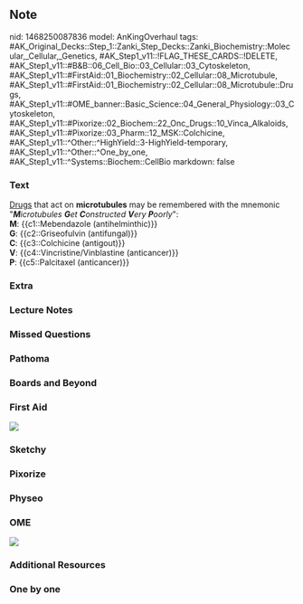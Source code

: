 ## Note
nid: 1468250087836
model: AnKingOverhaul
tags: #AK_Original_Decks::Step_1::Zanki_Step_Decks::Zanki_Biochemistry::Molecular,_Cellular,_Genetics, #AK_Step1_v11::!FLAG_THESE_CARDS::!DELETE, #AK_Step1_v11::#B&B::06_Cell_Bio::03_Cellular::03_Cytoskeleton, #AK_Step1_v11::#FirstAid::01_Biochemistry::02_Cellular::08_Microtubule, #AK_Step1_v11::#FirstAid::01_Biochemistry::02_Cellular::08_Microtubule::Drugs, #AK_Step1_v11::#OME_banner::Basic_Science::04_General_Physiology::03_Cytoskeleton, #AK_Step1_v11::#Pixorize::02_Biochem::22_Onc_Drugs::10_Vinca_Alkaloids, #AK_Step1_v11::#Pixorize::03_Pharm::12_MSK::Colchicine, #AK_Step1_v11::^Other::^HighYield::3-HighYield-temporary, #AK_Step1_v11::^Other::^One_by_one, #AK_Step1_v11::^Systems::Biochem::CellBio
markdown: false

### Text
<div>
  <u>Drugs</u> that act on <b>microtubules</b> may be remembered
  with the mnemonic "<i><b>M</b>icrotubules <b>G</b>et
  <b>C</b>onstructed <b>V</b>ery <b>P</b>oorly</i>":
</div>
<div style="centerbox">
  <div class="mnemonics">
    <div>
      <b>M</b>: {{c1::Mebendazole (antihelminthic)}}
      <div>
        <b>G</b>: {{c2::Griseofulvin (antifungal)}}
      </div>
      <div>
        <b>C</b>: {{c3::Colchicine (antigout)}}
      </div>
      <div>
        <b>V</b>: {{c4::Vincristine/Vinblastine (anticancer)}}
      </div>
      <div>
        <b>P</b>: {{c5::Palcitaxel (anticancer)}}
      </div>
    </div>
  </div>
</div>

### Extra


### Lecture Notes


### Missed Questions


### Pathoma


### Boards and Beyond


### First Aid
<img src="tmppHuQq9.png">

### Sketchy


### Pixorize


### Physeo


### OME
<div class="ome-widget">
  <a href=
  "https://onlinemeded.org/spa/general-physiology/cytoskeleton/acquire?ref=anki">
  <img src="_OME_AnkiFlashcards_Lesson_6.png"></a>
</div>

### Additional Resources


### One by one

